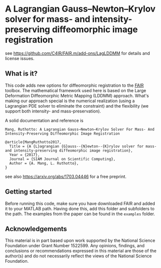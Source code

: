 # A Lagrangian Gauss–Newton–Krylov solver for mass- and intensity-preserving diffeomorphic image registration
see https://github.com/C4IR/FAIR.m/add-ons/LagLDDMM for details and license issues.
    
## What is it? 

This code adds new options for diffeomorphic registration to the [FAIR](https://github.com/C4IR/FAIR.m) toolbox. The mathematical framework used here is based on the Large Deformation Diffeomorphic Metric Mapping (LDDMM) approach. What's making our approach special is the numerical realization (using a Lagrangian PDE solver to eliminate the constraint) and the flexibility (we support both intensity- and mass-preservation).

A solid documentation and reference is

    Mang, Ruthotto: A Lagrangian Gauss–Newton–Krylov Solver For Mass- And Intensity-Preserving Diffeomorphic Image Registration

    @article{MangRuthotto2017,
      Title = {A {L}agrangian {G}auss--{N}ewton--{K}rylov solver for mass- and intensity-preserving diffeomorphic image registration},
      Year = {2017},
      Journal = {SIAM Journal on Scientific Computing},
      Author = {A. Mang, L. Ruthotto},
    }

see also https://arxiv.org/abs/1703.04446 for a free preprint.

## Getting started

Before running this code, make sure you have downloaded FAIR and added it to your MATLAB path. Having done this, add this folder and subfolders to the path. The examples from the paper can be found in the `examples` folder.

## Acknowledgements

This material is in part based upon work supported by the National Science Foundation under Grant Number 1522599. Any opinions, findings, and conclusions or recommendations expressed in this material are those of the author(s) and do not necessarily reflect the views of the National Science Foundation.

